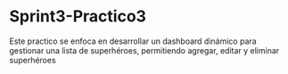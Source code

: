 # Sprint3-Practico3
Este practico se enfoca en desarrollar un dashboard dinámico para gestionar una lista de superhéroes, permitiendo agregar, editar y eliminar superhéroes
